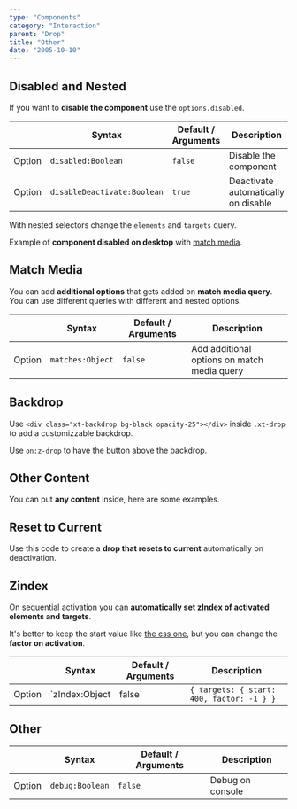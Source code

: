 ```yaml
---
type: "Components"
category: "Interaction"
parent: "Drop"
title: "Other"
date: "2005-10-10"
---
```


## Disabled and Nested

If you want to **disable the component** use the `options.disabled`.

<div class="xt-overflow-sub overflow-y-hidden overflow-x-scroll my-5 xt-my-auto w-full">

|                         | Syntax                                    | Default / Arguments                       | Description                   |
| ----------------------- | ----------------------------------------- | ----------------------------- | ----------------------------- |
| Option                  | `disabled:Boolean`                              | `false`                     | Disable the component           |
| Option                  | `disableDeactivate:Boolean`                              | `true`                     | Deactivate automatically on disable           |

</div>

With nested selectors change the `elements` and `targets` query.

Example of **component disabled on desktop** with [match media](/components/drop/api#match-media).

<demo>
  <demoinline src="demos/components/drop/disabled">
  </demoinline>
</demo>

## Match Media

You can add **additional options** that gets added on **match media query**. You can use different queries with different and nested options.

<div class="xt-overflow-sub overflow-y-hidden overflow-x-scroll my-5 xt-my-auto w-full">

|                         | Syntax                                    | Default / Arguments                       | Description                   |
| ----------------------- | ----------------------------------------- | ----------------------------- | ----------------------------- |
| Option                  | `matches:Object`                              | `false`                     | Add additional options on match media query           |

</div>

<demo>
  <demoinline src="demos/components/drop/matches">
  </demoinline>
</demo>

## Backdrop

Use `<div class="xt-backdrop bg-black opacity-25"></div>` inside `.xt-drop` to add a customizzable backdrop.

Use `on:z-drop` to have the button above the backdrop.

<demo>
  <demoinline src="demos/components/drop/backdrop">
  </demoinline>
</demo>

## Other Content

You can put **any content** inside, here are some examples.

<demo>
  <demoinline src="demos/components/drop/other-content">
  </demoinline>
</demo>

## Reset to Current

Use this code to create a **drop that resets to current** automatically on deactivation.

<demo>
  <demoinline src="demos/components/drop/reset-to-current">
  </demoinline>
</demo>

## Zindex

On sequential activation you can **automatically set zIndex of activated elements and targets**.

It's better to keep the start value like [the css one](https://github.com/minimit/xtendui/blob/beta/tailwind.preset.js), but you can change the **factor on activation**.

<div class="xt-overflow-sub overflow-y-hidden overflow-x-scroll my-5 xt-my-auto w-full">

|                         | Syntax                                    | Default / Arguments                       | Description                   |
| ----------------------- | ----------------------------------------- | ----------------------------- | ----------------------------- |
| Option                  | `zIndex:Object|false`                 | `{ targets: { start: 400, factor: -1 } }`     | Set `z-index` on activation, can be `elements`, `targets`, `elementsInner`, `targetsInner`          |

</div>

## Other

<div class="xt-overflow-sub overflow-y-hidden overflow-x-scroll my-5 xt-my-auto w-full">

|                         | Syntax                                    | Default / Arguments                       | Description                   |
| ----------------------- | ----------------------------------------- | ----------------------------- | ----------------------------- |
| Option                    | `debug:Boolean`                          | `false`        | Debug on console            |

</div>
